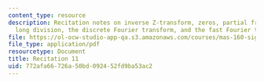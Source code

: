 ```yaml
---
content_type: resource
description: Recitation notes on inverse Z-transform, zeros, partial fraction expansion,
  long division, the discrete Fourier transform, and the fast Fourier transform.
file: https://ol-ocw-studio-app-qa.s3.amazonaws.com/courses/mas-160-signals-systems-and-information-for-media-technology-fall-2007/772afa66726a50bd092452fd9ba53ac2_rec11.pdf
file_type: application/pdf
resourcetype: Document
title: Recitation 11
uid: 772afa66-726a-50bd-0924-52fd9ba53ac2
---
```

